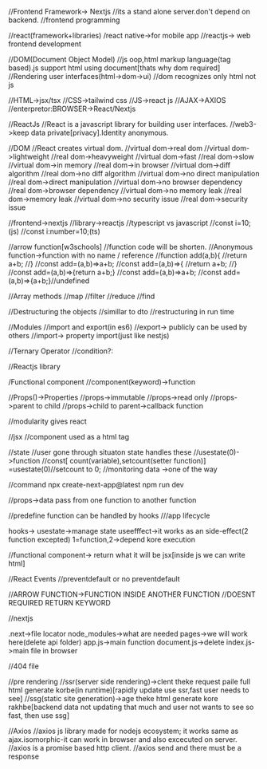//Frontend Framework-> Nextjs
//its a stand alone server.don't depend on backend.
//frontend programming

//react(framework+libraries)
/react native->for mobile app
//reactjs-> web frontend development

//DOM(Document Object Model)
//js oop,html markup language(tag based).js support html using document[thats why dom required]
//Rendering user interfaces(html->dom->ui)
//dom recognizes only html not js 

//HTML->jsx/tsx
//CSS->tailwind css
//JS->react js
//AJAX->AXIOS
//enterpretor:BROWSER->React/Nextjs

//ReactJs
//React is a javascript library for building user interfaces.
//web3->keep data private[privacy].Identity anonymous.


//DOM
//React creates virtual dom.
//virtual dom->real dom
//virtual dom->lightweight
//real dom->heavyweight
//virtual dom->fast
//real dom->slow
//virtual dom->in memory
//real dom->in browser
//virtual dom->diff algorithm
//real dom->no diff algorithm
//virtual dom->no direct manipulation
//real dom->direct manipulation
//virtual dom->no browser dependency
//real dom->browser dependency
//virtual dom->no memory leak
//real dom->memory leak
//virtual dom->no security issue
//real dom->security issue


//frontend->nextjs
//library->reactjs
//typescript vs javascript
//const i=10;(js)
//const i:number=10;(ts)


//arrow function[w3schools]
//function code will be shorten.
//Anonymous function->function with no name / reference
//function add(a,b){
//return a+b;
//}
//const add=(a,b)=>a+b;
//const add=(a,b)=>{
//return a+b;
//}
//const add=(a,b)=>{return a+b;}
//const add=(a,b)=>a+b;
//const add=(a,b)=>{a+b;}//undefined


//Array methods
//map
//filter
//reduce
//find


//Destructuring the objects
//simillar to dto
//restructuring in run time

//Modules
//import and export(in es6)
//export-> publicly can be used by others
//import-> property import(just like nestjs) 

//Ternary Operator
//condition?<expression if true>:<expression if false>


//Reactjs library



/Functional component
//component(keyword)->function

//Props()->Properties
//props->immutable
//props->read only
//props->parent to child
//props->child to parent->callback function

//modularity gives react

//jsx
//component used as a html tag

//state
//user gone through situaton state handles these
//usestate(0)->function
//const[ count(variable),setcount(setter function)] =usestate(0)//setcount to 0;
//monitoring data ->one of the way

//command
npx create-next-app@latest
npm run dev


//props->data pass from one function to another function

//predefine function can be handled by hooks
///app lifecycle 

hooks->
usestate->manage state
useefffect->it works as an side-effect(2 function excepted)
1=function,2->depend kore execution

//functional component-> return what it will be jsx[inside js we can write html]

//React Events
//preventdefault or no preventdefault

//ARROW FUNCTION->FUNCTION INSIDE ANOTHER FUNCTION
//DOESNT REQUIRED RETURN KEYWORD



//nextjs

.next->file locator
node_modules->what are needed
pages->we will work here(delete api folder)
app.js->main function
document.js->delete
index.js->main file in browser


//404 file



//pre rendering
//ssr(server side rendering)->clent theke request paile full html generate korbe(in runtime)[rapidly update use ssr,fast user needs to see]
//ssg(static site generation)->age theke html generate kore rakhbe[backend data not updating that much and user not wants to see so fast, then use ssg]

//Axios
//axios js library made for nodejs ecosystem; it works same as ajax.isomorphic-it can work in browser and also excecuted on server.
//axios is a promise based http client.
//axios send and there must be a response

